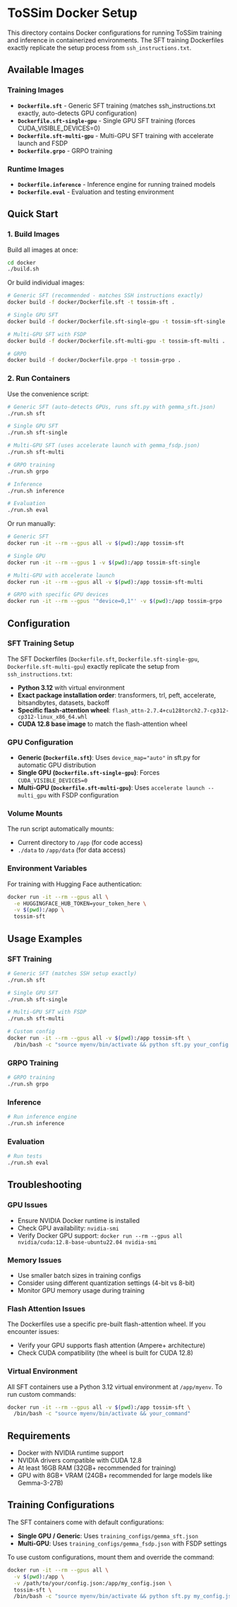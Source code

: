 # ToSSim Docker Setup

This directory contains Docker configurations for running ToSSim training and inference in containerized environments. The SFT training Dockerfiles exactly replicate the setup process from `ssh_instructions.txt`.

## Available Images

### Training Images
- **`Dockerfile.sft`** - Generic SFT training (matches ssh_instructions.txt exactly, auto-detects GPU configuration)
- **`Dockerfile.sft-single-gpu`** - Single GPU SFT training (forces CUDA_VISIBLE_DEVICES=0)
- **`Dockerfile.sft-multi-gpu`** - Multi-GPU SFT training with accelerate launch and FSDP
- **`Dockerfile.grpo`** - GRPO training

### Runtime Images
- **`Dockerfile.inference`** - Inference engine for running trained models
- **`Dockerfile.eval`** - Evaluation and testing environment

## Quick Start

### 1. Build Images

Build all images at once:
```bash
cd docker
./build.sh
```

Or build individual images:
```bash
# Generic SFT (recommended - matches SSH instructions exactly)
docker build -f docker/Dockerfile.sft -t tossim-sft .

# Single GPU SFT
docker build -f docker/Dockerfile.sft-single-gpu -t tossim-sft-single .

# Multi-GPU SFT with FSDP
docker build -f docker/Dockerfile.sft-multi-gpu -t tossim-sft-multi .

# GRPO
docker build -f docker/Dockerfile.grpo -t tossim-grpo .
```

### 2. Run Containers

Use the convenience script:
```bash
# Generic SFT (auto-detects GPUs, runs sft.py with gemma_sft.json)
./run.sh sft

# Single GPU SFT
./run.sh sft-single

# Multi-GPU SFT (uses accelerate launch with gemma_fsdp.json)
./run.sh sft-multi

# GRPO training
./run.sh grpo

# Inference
./run.sh inference

# Evaluation
./run.sh eval
```

Or run manually:
```bash
# Generic SFT
docker run -it --rm --gpus all -v $(pwd):/app tossim-sft

# Single GPU
docker run -it --rm --gpus 1 -v $(pwd):/app tossim-sft-single

# Multi-GPU with accelerate launch
docker run -it --rm --gpus all -v $(pwd):/app tossim-sft-multi

# GRPO with specific GPU devices
docker run -it --rm --gpus '"device=0,1"' -v $(pwd):/app tossim-grpo
```

## Configuration

### SFT Training Setup

The SFT Dockerfiles (`Dockerfile.sft`, `Dockerfile.sft-single-gpu`, `Dockerfile.sft-multi-gpu`) exactly replicate the setup from `ssh_instructions.txt`:

- **Python 3.12** with virtual environment
- **Exact package installation order**: transformers, trl, peft, accelerate, bitsandbytes, datasets, backoff
- **Specific flash-attention wheel**: `flash_attn-2.7.4+cu128torch2.7-cp312-cp312-linux_x86_64.whl`
- **CUDA 12.8 base image** to match the flash-attention wheel

### GPU Configuration

- **Generic (`Dockerfile.sft`)**: Uses `device_map="auto"` in sft.py for automatic GPU distribution
- **Single GPU (`Dockerfile.sft-single-gpu`)**: Forces `CUDA_VISIBLE_DEVICES=0`
- **Multi-GPU (`Dockerfile.sft-multi-gpu`)**: Uses `accelerate launch --multi_gpu` with FSDP configuration

### Volume Mounts

The run script automatically mounts:
- Current directory to `/app` (for code access)
- `./data` to `/app/data` (for data access)

### Environment Variables

For training with Hugging Face authentication:
```bash
docker run -it --rm --gpus all \
  -e HUGGINGFACE_HUB_TOKEN=your_token_here \
  -v $(pwd):/app \
  tossim-sft
```

## Usage Examples

### SFT Training
```bash
# Generic SFT (matches SSH setup exactly)
./run.sh sft

# Single GPU SFT
./run.sh sft-single

# Multi-GPU SFT with FSDP
./run.sh sft-multi

# Custom config
docker run -it --rm --gpus all -v $(pwd):/app tossim-sft \
  /bin/bash -c "source myenv/bin/activate && python sft.py your_config.json"
```

### GRPO Training
```bash
# GRPO training
./run.sh grpo
```

### Inference
```bash
# Run inference engine
./run.sh inference
```

### Evaluation
```bash
# Run tests
./run.sh eval
```

## Troubleshooting

### GPU Issues
- Ensure NVIDIA Docker runtime is installed
- Check GPU availability: `nvidia-smi`
- Verify Docker GPU support: `docker run --rm --gpus all nvidia/cuda:12.8-base-ubuntu22.04 nvidia-smi`

### Memory Issues
- Use smaller batch sizes in training configs
- Consider using different quantization settings (4-bit vs 8-bit)
- Monitor GPU memory usage during training

### Flash Attention Issues
The Dockerfiles use a specific pre-built flash-attention wheel. If you encounter issues:
- Verify your GPU supports flash attention (Ampere+ architecture)
- Check CUDA compatibility (the wheel is built for CUDA 12.8)

### Virtual Environment
All SFT containers use a Python 3.12 virtual environment at `/app/myenv`. To run custom commands:
```bash
docker run -it --rm --gpus all -v $(pwd):/app tossim-sft \
  /bin/bash -c "source myenv/bin/activate && your_command"
```

## Requirements

- Docker with NVIDIA runtime support
- NVIDIA drivers compatible with CUDA 12.8
- At least 16GB RAM (32GB+ recommended for training)
- GPU with 8GB+ VRAM (24GB+ recommended for large models like Gemma-3-27B)

## Training Configurations

The SFT containers come with default configurations:
- **Single GPU / Generic**: Uses `training_configs/gemma_sft.json`
- **Multi-GPU**: Uses `training_configs/gemma_fsdp.json` with FSDP settings

To use custom configurations, mount them and override the command:
```bash
docker run -it --rm --gpus all \
  -v $(pwd):/app \
  -v /path/to/your/config.json:/app/my_config.json \
  tossim-sft \
  /bin/bash -c "source myenv/bin/activate && python sft.py my_config.json"
``` 